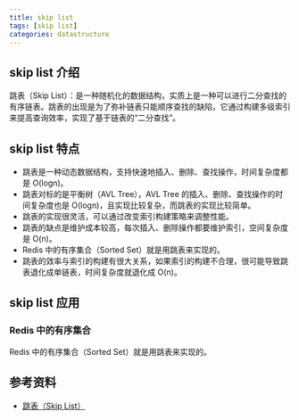 ```yaml
---
title: skip list
tags: [skip list]
categories: datastructure
---
```


## skip list 介绍

跳表（Skip List）：是一种随机化的数据结构，实质上是一种可以进行二分查找的有序链表。跳表的出现是为了弥补链表只能顺序查找的缺陷，它通过构建多级索引来提高查询效率，实现了基于链表的“二分查找”。

## skip list 特点

- 跳表是一种动态数据结构，支持快速地插入、删除、查找操作，时间复杂度都是 O(logn)。
- 跳表对标的是平衡树（AVL Tree），AVL Tree 的插入、删除、查找操作的时间复杂度也是 O(logn)，且实现比较复杂，而跳表的实现比较简单。
- 跳表的实现很灵活，可以通过改变索引构建策略来调整性能。
- 跳表的缺点是维护成本较高，每次插入、删除操作都要维护索引，空间复杂度是 O(n)。
- Redis 中的有序集合（Sorted Set）就是用跳表来实现的。
- 跳表的效率与索引的构建有很大关系，如果索引的构建不合理，很可能导致跳表退化成单链表，时间复杂度就退化成 O(n)。

## skip list 应用

### Redis 中的有序集合

Redis 中的有序集合（Sorted Set）就是用跳表来实现的。

## 参考资料

- [跳表（Skip List）](https://lotabout.me/2018/skip-list/)